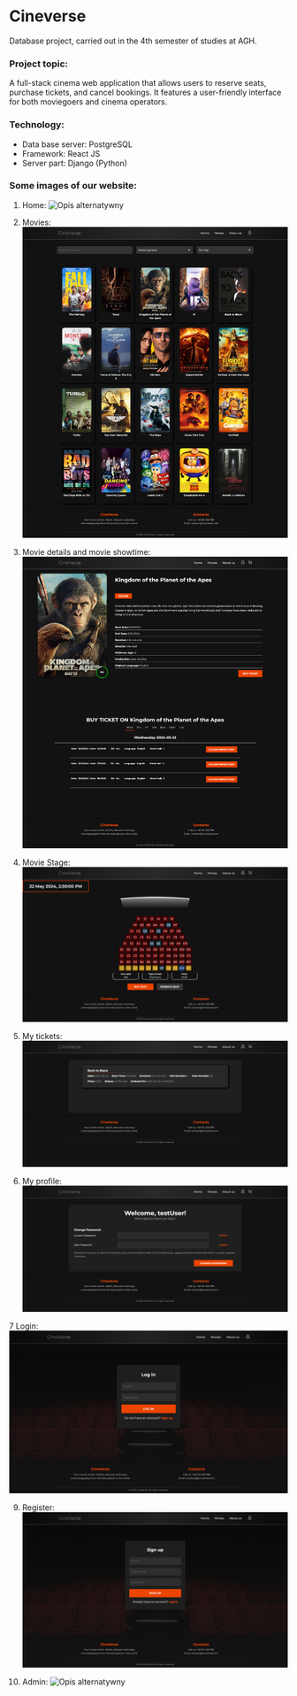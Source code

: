 # Cineverse

Database project, carried out in the 4th semester of studies at AGH.

### Project topic: 
A full-stack cinema web application that allows users to reserve seats, purchase tickets, and cancel bookings. It features a user-friendly interface for both moviegoers and cinema operators.

### Technology:
   - Data base server: PostgreSQL
   - Framework: React JS
   - Server part: Django (Python)

### Some images of our website:

1. Home:
![Opis alternatywny](img/h.png)

2. Movies:
![Opis alternatywny](img/ms.png)

3. Movie details and movie showtime:
![Opis alternatywny](img/m.png)
   
4. Movie Stage: 
![Opis alternatywny](img/st.png)

5. My tickets:
![Opis alternatywny](img/t.png)

6. My profile:
![Opis alternatywny](img/ch.png)

7 Login:
![Opis alternatywny](img/l.png)

9. Register:
![Opis alternatywny](img/r.png)

10. Admin:
![Opis alternatywny](img/a.png)   
